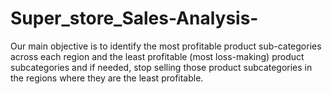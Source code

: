# Super_store_Sales-Analysis-
Our main objective is to identify the most profitable product sub-categories across each region and the least profitable (most loss-making) product subcategories and if needed, stop selling those product subcategories in the regions where they are the least profitable.
